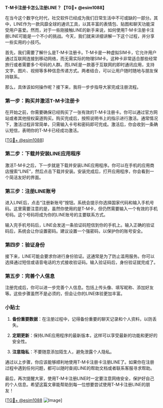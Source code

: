 **T-M卡注册卡怎么注册LINE？【TG💪+ @esim1088】**

在当今这个数字化时代，社交软件已经成为我们日常生活中不可或缺的一部分。其中，LINE作为一款风靡全球的通讯工具，以其丰富的表情包、贴图和聊天功能深受用户喜爱。然而，对于一些刚接触LINE的新手来说，如何使用T-M卡注册卡注册LINE可能是一个不小的挑战。今天，我们就来详细讲解一下这个过程，并分享一些实用的小技巧。

首先，我们需要了解什么是T-M卡注册卡。T-M卡是一种虚拟SIM卡，它允许用户通过互联网连接到移动网络，而无需实际的物理SIM卡。这种卡非常适合那些经常旅行或者需要多个号码的人群。而LINE是一款基于互联网的即时通讯应用，支持文字、图片、视频等多种信息传递方式。两者结合，可以让用户随时随地与朋友保持联系。

那么，具体该如何操作呢？接下来，我将一步步指导大家完成注册流程。

### 第一步：购买并激活T-M卡注册卡

在开始之前，你需要确保已经购买了一张有效的T-M卡注册卡。你可以通过官方网站或者其他授权渠道购买。购买完成后，按照说明书上的指示进行激活。通常情况下，激活过程非常简单，只需输入卡号和密码即可完成。激活后，你会收到一条确认短信，表明你的T-M卡已经成功激活。

[[TG💪+ @esim1088](https://t.me/s/esim1088)]

### 第二步：下载并安装LINE应用程序

激活T-M卡之后，下一步就是下载并安装LINE应用程序。你可以在手机的应用商店搜索“LINE”，然后点击下载并安装。安装完成后，打开应用程序，你会看到一个简洁友好的界面。

### 第三步：注册LINE账号

进入LINE后，点击“注册新账号”按钮。系统会提示你选择国家代码和输入手机号码。这里需要注意的是，虽然你使用的是T-M卡，但仍然需要输入一个有效的手机号码。这个号码将成为你的LINE账号的主要联系方式。

输入完手机号码后，LINE会发送一条验证码短信到你的手机上。输入正确的验证码后，系统会让你设置密码。建议设置一个强密码，以保护你的账号安全。

### 第四步：验证身份

接下来，LINE可能会要求你进行身份验证。这通常是为了防止滥用服务。你可以选择通过短信或语音电话的方式接收验证码。输入验证码后，身份验证就完成了。

### 第五步：完善个人信息

注册完成后，你可以进一步完善个人信息。包括上传头像、填写昵称、添加好友等。这些步骤虽然不是必须的，但会让你的LINE体验更加丰富。

### 小贴士

1. **备份重要数据**：在注册过程中，记得备份重要的聊天记录和个人资料，以防丢失。
   
2. **定期更新**：保持LINE应用程序的最新版本，这样可以享受最新的功能和更好的安全性。

3. **注意隐私**：不要随意添加陌生人，避免泄露个人隐私。

通过以上步骤，你应该能够顺利地使用T-M卡注册卡注册LINE了。如果你在注册过程中遇到任何问题，都可以随时查阅LINE的帮助文档或者联系客服寻求帮助。

最后，再次提醒大家，使用T-M卡注册LINE时一定要注意网络安全，保护好自己的个人信息。希望这篇文章能帮助到每一位想要尝试使用T-M卡注册LINE的朋友！

[[TG💪+ @esim1088](https://t.me/s/esim1088) ![Image](https://i.postimg.cc/4NQfJmqS/Snipaste-2025-05-13-00-14-12.png)]